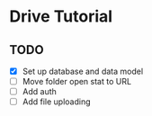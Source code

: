 # Drive Tutorial

## TODO

- [x] Set up database and data model
- [ ] Move folder open stat to URL
- [ ] Add auth
- [ ] Add file uploading
